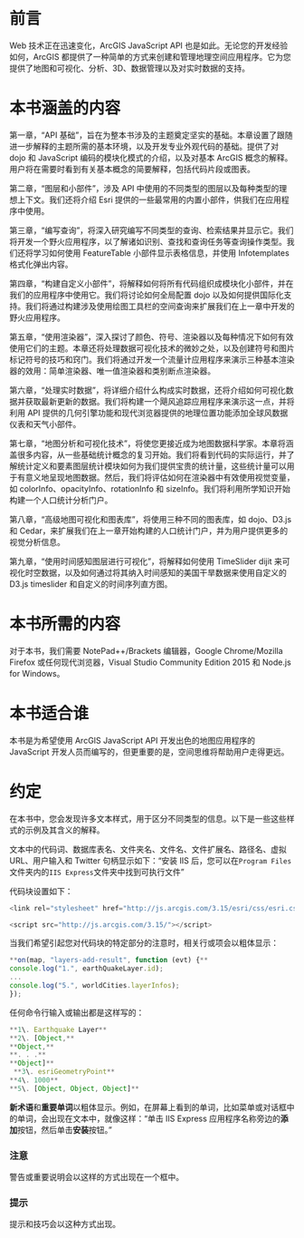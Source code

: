 # 前言

Web 技术正在迅速变化，ArcGIS JavaScript API 也是如此。无论您的开发经验如何，ArcGIS 都提供了一种简单的方式来创建和管理地理空间应用程序。它为您提供了地图和可视化、分析、3D、数据管理以及对实时数据的支持。

# 本书涵盖的内容

第一章，“API 基础”，旨在为整本书涉及的主题奠定坚实的基础。本章设置了跟随进一步解释的主题所需的基本环境，以及开发专业外观代码的基础。提供了对 dojo 和 JavaScript 编码的模块化模式的介绍，以及对基本 ArcGIS 概念的解释。用户将在需要时看到有关基本概念的简要解释，包括代码片段或图表。

第二章，“图层和小部件”，涉及 API 中使用的不同类型的图层以及每种类型的理想上下文。我们还将介绍 Esri 提供的一些最常用的内置小部件，供我们在应用程序中使用。

第三章，“编写查询”，将深入研究编写不同类型的查询、检索结果并显示它。我们将开发一个野火应用程序，以了解诸如识别、查找和查询任务等查询操作类型。我们还将学习如何使用 FeatureTable 小部件显示表格信息，并使用 Infotemplates 格式化弹出内容。

第四章，“构建自定义小部件”，将解释如何将所有代码组织成模块化小部件，并在我们的应用程序中使用它。我们将讨论如何全局配置 dojo 以及如何提供国际化支持。我们将通过构建涉及使用绘图工具栏的空间查询来扩展我们在上一章中开发的野火应用程序。

第五章，“使用渲染器”，深入探讨了颜色、符号、渲染器以及每种情况下如何有效使用它们的主题。本章还将处理数据可视化技术的微妙之处，以及创建符号和图片标记符号的技巧和窍门。我们将通过开发一个流量计应用程序来演示三种基本渲染器的效用：简单渲染器、唯一值渲染器和类别断点渲染器。

第六章，“处理实时数据”，将详细介绍什么构成实时数据，还将介绍如何可视化数据并获取最新更新的数据。我们将构建一个飓风追踪应用程序来演示这一点，并将利用 API 提供的几何引擎功能和现代浏览器提供的地理位置功能添加全球风数据仪表和天气小部件。

第七章，“地图分析和可视化技术”，将使您更接近成为地图数据科学家。本章将涵盖很多内容，从一些基础统计概念的复习开始。我们将看到代码的实际运行，并了解统计定义和要素图层统计模块如何为我们提供宝贵的统计量，这些统计量可以用于有意义地呈现地图数据。然后，我们将评估如何在渲染器中有效使用视觉变量，如 colorInfo、opacityInfo、rotationInfo 和 sizeInfo。我们将利用所学知识开始构建一个人口统计分析门户。

第八章，“高级地图可视化和图表库”，将使用三种不同的图表库，如 dojo、D3.js 和 Cedar，来扩展我们在上一章开始构建的人口统计门户，并为用户提供更多的视觉分析信息。

第九章，“使用时间感知图层进行可视化”，将解释如何使用 TimeSlider dijit 来可视化时空数据，以及如何通过将其纳入时间感知的美国干旱数据来使用自定义的 D3.js timeslider 和自定义的时间序列直方图。

# 本书所需的内容

对于本书，我们需要 NotePad++/Brackets 编辑器，Google Chrome/Mozilla Firefox 或任何现代浏览器，Visual Studio Community Edition 2015 和 Node.js for Windows。

# 本书适合谁

本书是为希望使用 ArcGIS JavaScript API 开发出色的地图应用程序的 JavaScript 开发人员而编写的，但更重要的是，空间思维将帮助用户走得更远。

# 约定

在本书中，您会发现许多文本样式，用于区分不同类型的信息。以下是一些这些样式的示例及其含义的解释。

文本中的代码词、数据库表名、文件夹名、文件名、文件扩展名、路径名、虚拟 URL、用户输入和 Twitter 句柄显示如下：“安装 IIS 后，您可以在`Program Files`文件夹内的`IIS Express`文件夹中找到可执行文件”

代码块设置如下：

```js
<link rel="stylesheet" href="http://js.arcgis.com/3.15/esri/css/esri.css">

<script src="http://js.arcgis.com/3.15/"></script>
```

当我们希望引起您对代码块的特定部分的注意时，相关行或项会以粗体显示：

```js
**on(map, "layers-add-result", function (evt) {**
console.log("1.", earthQuakeLayer.id);
...
console.log("5.", worldCities.layerInfos);
});
```

任何命令行输入或输出都是这样写的：

```js
**1\. Earthquake Layer**
**2\. [Object,**
**Object,**
**. . .**
**Object]**
 **3\. esriGeometryPoint**
**4\. 1000**
**5\. [Object, Object, Object]**

```

**新术语**和**重要单词**以粗体显示。例如，在屏幕上看到的单词，比如菜单或对话框中的单词，会出现在文本中，就像这样：“单击 IIS Express 应用程序名称旁边的**添加**按钮，然后单击**安装**按钮。”

### 注意

警告或重要说明会以这样的方式出现在一个框中。

### 提示

提示和技巧会以这种方式出现。
